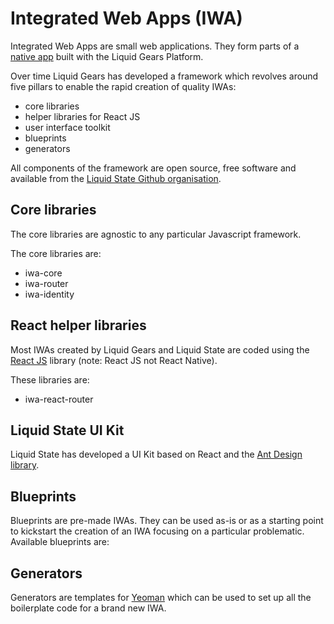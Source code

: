 # Integrated Web Apps \(IWA\)

Integrated Web Apps are small web applications. They form parts of a [native app](https://github.com/liquid-state/lg-platform-docs/tree/c45aad3ae70a9fe695486f61f5c7aee8f038cd62/native-apps/README.md) built with the Liquid Gears Platform.

Over time Liquid Gears has developed a framework which revolves around five pillars to enable the rapid creation of quality IWAs:

* core libraries
* helper libraries for React JS
* user interface toolkit
* blueprints
* generators

All components of the framework are open source, free software and available from the [Liquid State Github organisation](https://github.com/liquid-state/).

## Core libraries

The core libraries are agnostic to any particular Javascript framework.

The core libraries are:

* iwa-core
* iwa-router
* iwa-identity

## React helper libraries

Most IWAs created by Liquid Gears and Liquid State are coded using the [React JS](https://reactjs.org/) library \(note: React JS not React Native\).

These libraries are:

* iwa-react-router

## Liquid State UI Kit

Liquid State has developed a UI Kit based on React and the [Ant Design library](http://ant.design).

## Blueprints

Blueprints are pre-made IWAs. They can be used as-is or as a starting point to kickstart the creation of an IWA focusing on a particular problematic. Available blueprints are:

## Generators

Generators are templates for [Yeoman](http://yeoman.io) which can be used to set up all the boilerplate code for a brand new IWA.

